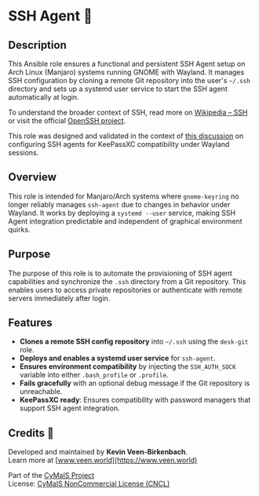 # SSH Agent 🔐

## Description

This Ansible role ensures a functional and persistent SSH Agent setup on Arch Linux (Manjaro) systems running GNOME with Wayland. It manages SSH configuration by cloning a remote Git repository into the user's `~/.ssh` directory and sets up a systemd user service to start the SSH agent automatically at login.

To understand the broader context of SSH, read more on [Wikipedia – SSH](https://en.wikipedia.org/wiki/Secure_Shell) or visit the official [OpenSSH project](https://www.openssh.com/).

This role was designed and validated in the context of [this discussion](https://chatgpt.com/share/67ed0e25-7240-800f-9ab2-9fffc569bc20) on configuring SSH agents for KeePassXC compatibility under Wayland sessions.

## Overview

This role is intended for Manjaro/Arch systems where `gnome-keyring` no longer reliably manages `ssh-agent` due to changes in behavior under Wayland. It works by deploying a `systemd --user` service, making SSH Agent integration predictable and independent of graphical environment quirks.

## Purpose

The purpose of this role is to automate the provisioning of SSH agent capabilities and synchronize the `.ssh` directory from a Git repository. This enables users to access private repositories or authenticate with remote servers immediately after login.

## Features

- **Clones a remote SSH config repository** into `~/.ssh` using the `desk-git` role.
- **Deploys and enables a systemd user service** for `ssh-agent`.
- **Ensures environment compatibility** by injecting the `SSH_AUTH_SOCK` variable into either `.bash_profile` or `.profile`.
- **Fails gracefully** with an optional debug message if the Git repository is unreachable.
- **KeePassXC ready**: Ensures compatibility with password managers that support SSH agent integration.

## Credits 📝

Developed and maintained by **Kevin Veen-Birkenbach**.  
Learn more at [www.veen.world](https://www.veen.world)

Part of the [CyMaIS Project](https://github.com/kevinveenbirkenbach/cymais)  
License: [CyMaIS NonCommercial License (CNCL)](https://s.veen.world/cncl)

